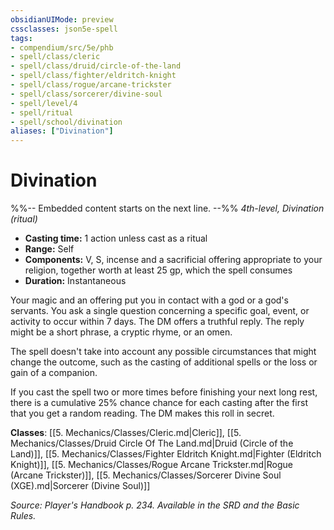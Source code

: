 ```yaml
---
obsidianUIMode: preview
cssclasses: json5e-spell
tags:
- compendium/src/5e/phb
- spell/class/cleric
- spell/class/druid/circle-of-the-land
- spell/class/fighter/eldritch-knight
- spell/class/rogue/arcane-trickster
- spell/class/sorcerer/divine-soul
- spell/level/4
- spell/ritual
- spell/school/divination
aliases: ["Divination"]
---
```

# Divination
%%-- Embedded content starts on the next line. --%%
*4th-level, Divination (ritual)*  

- **Casting time:** 1 action unless cast as a ritual
- **Range:** Self
- **Components:** V, S, incense and a sacrificial offering appropriate to your religion, together worth at least 25 gp, which the spell consumes
- **Duration:** Instantaneous

Your magic and an offering put you in contact with a god or a god's servants. You ask a single question concerning a specific goal, event, or activity to occur within 7 days. The DM offers a truthful reply. The reply might be a short phrase, a cryptic rhyme, or an omen.

The spell doesn't take into account any possible circumstances that might change the outcome, such as the casting of additional spells or the loss or gain of a companion.

If you cast the spell two or more times before finishing your next long rest, there is a cumulative 25% chance chance for each casting after the first that you get a random reading. The DM makes this roll in secret.

**Classes**: [[5. Mechanics/Classes/Cleric.md\|Cleric]], [[5. Mechanics/Classes/Druid Circle Of The Land.md\|Druid (Circle of the Land)]], [[5. Mechanics/Classes/Fighter Eldritch Knight.md\|Fighter (Eldritch Knight)]], [[5. Mechanics/Classes/Rogue Arcane Trickster.md\|Rogue (Arcane Trickster)]], [[5. Mechanics/Classes/Sorcerer Divine Soul (XGE).md\|Sorcerer (Divine Soul)]]

*Source: Player's Handbook p. 234. Available in the SRD and the Basic Rules.*